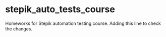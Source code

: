 # stepik_auto_tests_course
Homeworks for Stepik automation testing course. Adding this line to check the changes.
